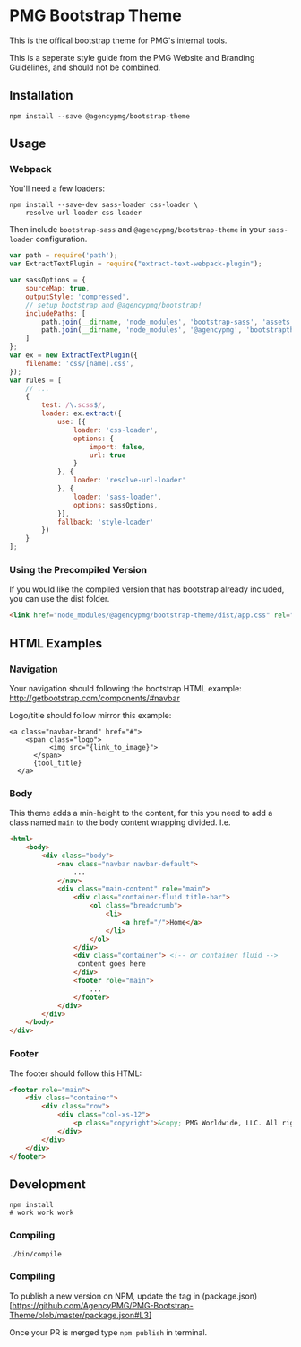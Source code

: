 # PMG Bootstrap Theme

This is the offical bootstrap theme for PMG's internal tools.

This is a seperate style guide from the PMG Website and Branding Guidelines,
and should not be combined.

## Installation

```
npm install --save @agencypmg/bootstrap-theme
```

## Usage

### Webpack

You'll need a few loaders:

```
npm install --save-dev sass-loader css-loader \
    resolve-url-loader css-loader
```

Then include `bootstrap-sass` and `@agencypmg/bootstrap-theme` in your
`sass-loader` configuration.


```js
var path = require('path');
var ExtractTextPlugin = require("extract-text-webpack-plugin");

var sassOptions = {
    sourceMap: true,
    outputStyle: 'compressed',
    // setup bootstrap and @agencypmg/bootstrap!
    includePaths: [
        path.join(__dirname, 'node_modules', 'bootstrap-sass', 'assets', 'stylesheets'),
        path.join(__dirname, 'node_modules', '@agencypmg', 'bootstraptheme', 'assets')
    ]
};
var ex = new ExtractTextPlugin({
    filename: 'css/[name].css',
});
var rules = [
    // ...
    {
        test: /\.scss$/,
        loader: ex.extract({
            use: [{
                loader: 'css-loader',
                options: {
                    import: false,
                    url: true
                }
            }, {
                loader: 'resolve-url-loader'
            }, {
                loader: 'sass-loader',
                options: sassOptions,
            }],
            fallback: 'style-loader'
        })
    }
];
```

### Using the Precompiled Version

If you would like the compiled version that has bootstrap already included, you
can use the dist folder.

```html
<link href="node_modules/@agencypmg/bootstrap-theme/dist/app.css" rel="stylesheet" />
```

## HTML Examples

### Navigation

Your navigation should following the bootstrap HTML example: http://getbootstrap.com/components/#navbar

Logo/title should follow mirror this example:

```
<a class="navbar-brand" href="#">
    <span class="logo">
          <img src="{link_to_image}">
      </span>
      {tool_title}
  </a>
 ```

### Body

 This theme adds a min-height to the content, for this you need to add a class named `main` to the body content wrapping divided. I.e.

```html
<html>
    <body>
        <div class="body">
            <nav class="navbar navbar-default">
                ...
            </nav>
            <div class="main-content" role="main">
                <div class="container-fluid title-bar">
                    <ol class="breadcrumb">
                        <li>
                            <a href="/">Home</a>
                        </li>
                    </ol>
                </div>
                <div class="container"> <!-- or container fluid -->
                 content goes here
                </div>
                <footer role="main">
                    ...
                </footer>
            </div>
        </div>
    </body>
</div>
```

### Footer

The footer should follow this HTML:

```html
<footer role="main">
    <div class="container">
        <div class="row">
            <div class="col-xs-12">
                <p class="copyright">&copy; PMG Worldwide, LLC. All rights reserved.</p>
            </div>
        </div>
    </div>
</footer>
```

## Development

```
npm install
# work work work
```

### Compiling

```
./bin/compile
```

### Compiling

To publish a new version on NPM, update the tag in (package.json)[https://github.com/AgencyPMG/PMG-Bootstrap-Theme/blob/master/package.json#L3]

Once your PR is merged type `npm publish` in terminal.
